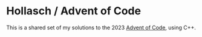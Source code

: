 Hollasch / Advent of Code
====================================================================================================

This is a shared set of my solutions to the 2023 [Advent of Code][aoc], using C++.



[aoc]: https://adventofcode.com/
